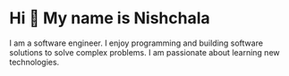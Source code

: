 Hi 👋 My name is Nishchala
==========================

I am a software engineer. I enjoy programming and building software solutions to solve complex problems. I am passionate about learning new technologies.

